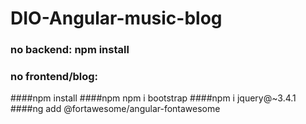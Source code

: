 # DIO-Angular-music-blog
### no backend: npm install
### no frontend/blog:
####npm install
####npm npm i bootstrap
####npm i jquery@~3.4.1
####ng add @fortawesome/angular-fontawesome
